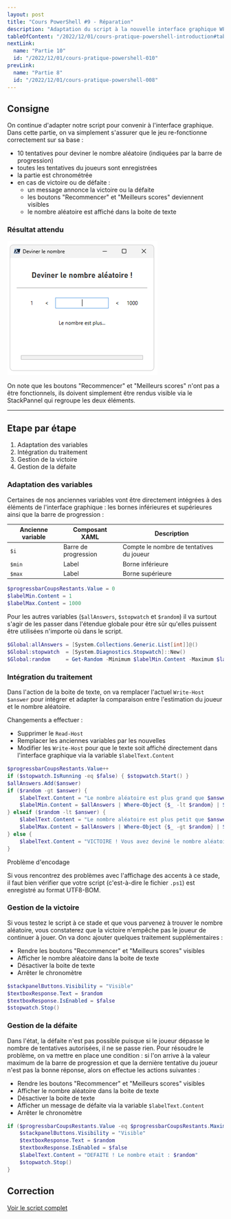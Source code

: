 ```yaml
---
layout: post
title: "Cours PowerShell #9 - Réparation"
description: "Adaptation du script à la nouvelle interface graphique WPF, en tirant partie des éléments qui la compose comme la barre de progression ou les différents labels."
tableOfContent: "/2022/12/01/cours-pratique-powershell-introduction#table-des-matières"
nextLink:
  name: "Partie 10"
  id: "/2022/12/01/cours-pratique-powershell-010"
prevLink:
  name: "Partie 8"
  id: "/2022/12/01/cours-pratique-powershell-008"
---
```


## Consigne

On continue d'adapter notre script pour convenir à l'interface graphique. Dans cette partie, on va simplement s'assurer que le jeu re-fonctionne correctement sur sa base :

- 10 tentatives pour deviner le nombre aléatoire (indiquées par la barre de progression)
- toutes les tentatives du joueurs sont enregistrées
- la partie est chronométrée
- en cas de victoire ou de défaite :
  - un message annonce la victoire ou la défaite
  - les boutons "Recommencer" et "Meilleurs scores" deviennent visibles
  - le nombre aléatoire est affiché dans la boite de texte

### Résultat attendu

![Démonstration du résultat attendu pour la partie 9](/assets/images/resultat-cours-powershell-009.webp)

On note que les boutons "Recommencer" et "Meilleurs scores" n'ont pas a être fonctionnels, ils doivent simplement être rendus visible via le StackPannel qui regroupe les deux éléments.

---

## Etape par étape

1. Adaptation des variables
2. Intégration du traitement
3. Gestion de la victoire
4. Gestion de la défaite

### Adaptation des variables

Certaines de nos anciennes variables vont être directement intégrées à des éléments de l'interface graphique : les bornes inférieures et supérieures ainsi que la barre de progression :

Ancienne variable | Composant XAML | Description
----------------- | -------------- | -----------
`$i` | Barre de progression | Compte le nombre de tentatives du joueur
`$min` | Label | Borne inférieure
`$max` | Label | Borne supérieure

```powershell
$progressbarCoupsRestants.Value = 0
$labelMin.Content = 1
$labelMax.Content = 1000
```

Pour les autres variables (`$allAnswers`, `$stopwatch` et `$random`) il va surtout s'agir de les passer dans l'étendue globale pour être sûr qu'elles puissent être utilisées n'importe où dans le script.

```powershell
$Global:allAnswers = [System.Collections.Generic.List[int]]@()
$Global:stopwatch  = [System.Diagnostics.Stopwatch]::New()
$Global:random     = Get-Random -Minimum $labelMin.Content -Maximum $labelMax.Content
```

### Intégration du traitement

Dans l'action de la boite de texte, on va remplacer l'actuel `Write-Host $answer` pour intégrer et adapter la comparaison entre l'estimation du joueur et le nombre aléatoire.

Changements a effectuer :

- Supprimer le `Read-Host`
- Remplacer les anciennes variables par les nouvelles
- Modifier les `Write-Host` pour que le texte soit affiché directement dans l'interface graphique via la variable `$labelText.Content`

```powershell
$progressbarCoupsRestants.Value++
if ($stopwatch.IsRunning -eq $false) { $stopwatch.Start() }
$allAnswers.Add($answer)
if ($random -gt $answer) { 
    $labelText.Content = "Le nombre aléatoire est plus grand que $answer"
    $labelMin.Content = $allAnswers | Where-Object {$_ -lt $random} | Sort-Object | Select-Object -Last 1
} elseif ($random -lt $answer) {
    $labelText.Content = "Le nombre aléatoire est plus petit que $answer"
    $labelMax.Content = $allAnswers | Where-Object {$_ -gt $random} | Sort-Object | Select-Object -First 1
} else {
    $labelText.Content = "VICTOIRE ! Vous avez deviné le nombre aléatoire"
}
```

<div class="information">
    <span>Problème d'encodage</span>
    <p>Si vous rencontrez des problèmes avec l'affichage des accents à ce stade, il faut bien vérifier que votre script (c'est-à-dire le fichier <code>.ps1</code>) est enregistré au format UTF8-BOM.</p>
</div>

### Gestion de la victoire

Si vous testez le script à ce stade et que vous parvenez à trouver le nombre aléatoire, vous constaterez que la victoire n'empêche pas le joueur de continuer à jouer. On va donc ajouter quelques traitement supplémentaires :

- Rendre les boutons "Recommencer" et "Meilleurs scores" visibles
- Afficher le nombre aléatoire dans la boite de texte
- Désactiver la boite de texte
- Arrêter le chronomètre

```powershell
$stackpanelButtons.Visibility = "Visible"
$textboxResponse.Text = $random
$textboxResponse.IsEnabled = $false
$stopwatch.Stop()
```

### Gestion de la défaite

Dans l'état, la défaite n'est pas possible puisque si le joueur dépasse le nombre de tentatives autorisées, il ne se passe rien. Pour résoudre le problème, on va mettre en place une condition : si l'on arrive à la valeur maximum de la barre de progression et que la dernière tentative du joueur n'est pas la bonne réponse, alors on effectue les actions suivantes :

- Rendre les boutons "Recommencer" et "Meilleurs scores" visibles
- Afficher le nombre aléatoire dans la boite de texte
- Désactiver la boite de texte
- Afficher un message  de défaite via la variable `$labelText.Content`
- Arrêter le chronomètre

```powershell
if ($progressbarCoupsRestants.Value -eq $progressbarCoupsRestants.Maximum -and $textboxResponse.Text -ne $random) {
    $stackpanelButtons.Visibility = "Visible"
    $textboxResponse.Text = $random
    $textboxResponse.IsEnabled = $false
    $labelText.Content = "DEFAITE ! Le nombre etait : $random"
    $stopwatch.Stop()
}
```

## Correction

<a class="solution" href="https://github.com/leobouard/leobouard.github.io/blob/main/assets/scripts/cours-pratique-powershell-009.ps1" target="_blank">Voir le script complet</a>